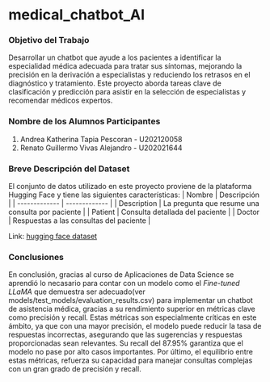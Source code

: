 # medical_chatbot_AI

### Objetivo del Trabajo

Desarrollar un chatbot que ayude a los pacientes a identificar la especialidad médica adecuada para tratar sus síntomas, mejorando la precisión en la derivación a especialistas y reduciendo los retrasos en el diagnóstico y tratamiento. Este proyecto aborda tareas clave de clasificación y predicción para asistir en la selección de especialistas y recomendar médicos expertos.

### Nombre de los Alumnos Participantes
1. Andrea Katherina Tapia Pescoran - U202120058
2. Renato Guillermo Vivas Alejandro - U202021644

### Breve Descripción del Dataset
El conjunto de datos utilizado en este proyecto proviene de la plataforma Hugging Face y tiene las siguientes características:
| Nombre  | Descripción |
| ------------- | ------------- |
| Description  | La pregunta que resume una consulta por paciente  |
| Patient  | Consulta detallada del paciente  |
| Doctor  | Respuestas a las consultas del paciente  |

Link: [hugging face dataset](https://huggingface.co/datasets/ruslanmv/ai-medical-chatbot)

### Conclusiones
En conclusión, gracias al curso de Aplicaciones de Data Science se aprendió lo necasario para contar con un modelo como el _Fine-tuned LLaMA_ que demuestra ser adecuado(ver models/test_models/evaluation_results.csv) para implementar un chatbot de asistencia médica, gracias a su rendimiento superior en métricas clave como precisión y recall. Estas métricas son especialmente críticas en este ámbito, ya que con una mayor precisión, el modelo puede reducir la tasa de respuestas incorrectas, asegurando que las sugerencias y respuestas proporcionadas sean relevantes. Su recall del 87.95% garantiza que el modelo no pase por alto casos importantes. Por último, el equilibrio entre estas métricas, refuerza su capacidad para manejar consultas complejas con un gran grado de precisión y recall.

